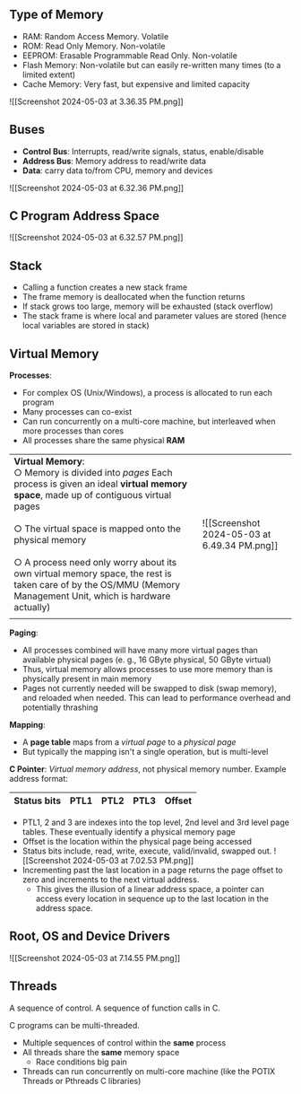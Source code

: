 ## Type of Memory 
- RAM: Random Access Memory. Volatile
- ROM: Read Only Memory. Non-volatile
- EEPROM: Erasable Programmable Read Only. Non-volatile
- Flash Memory: Non-volatile but can easily re-written many times (to a limited extent)
- Cache Memory: Very fast, but expensive and limited capacity

![[Screenshot 2024-05-03 at 3.36.35 PM.png]]
## Buses
- **Control Bus**: Interrupts, read/write signals, status, enable/disable
- **Address Bus**: Memory address to read/write data
- **Data**: carry data to/from CPU, memory and devices 

![[Screenshot 2024-05-03 at 6.32.36 PM.png]]

## C Program Address Space
![[Screenshot 2024-05-03 at 6.32.57 PM.png]]
## Stack
- Calling a function creates a new stack frame
- The frame memory is deallocated when the function returns 
- If stack grows too large, memory will be exhausted (stack overflow)
- The stack frame is where local and parameter values are stored (hence local variables are stored in stack)
## Virtual Memory 
**Processes**:
- For complex OS (Unix/Windows), a process is allocated to run each program
- Many processes can co-exist
- Can run concurrently on a multi-core machine, but interleaved when more processes than cores
- All processes share the same physical **RAM**

|                                                                                                                                                                                                                                                                                                                                                                                        |                                              |
| -------------------------------------------------------------------------------------------------------------------------------------------------------------------------------------------------------------------------------------------------------------------------------------------------------------------------------------------------------------------------------------- | -------------------------------------------- |
| **Virtual Memory**:<br>○ Memory is divided into *pages* Each process is given an ideal **virtual memory space**, made up of contiguous virtual pages<br><br>○ The virtual space is mapped onto the physical memory<br><br>○ A process need only worry about its own virtual memory space, the rest is taken care of by the OS/MMU (Memory Management Unit, which is hardware actually) | ![[Screenshot 2024-05-03 at 6.49.34 PM.png]] |
|                                                                                                                                                                                                                                                                                                                                                                                        |                                              |
**Paging**:
- All processes combined will have many more virtual pages than available physical pages (e. g., 16 GByte physical, 50 GByte virtual)
- Thus, virtual memory allows processes to use more memory than is physically present in main memory
- Pages not currently needed will be swapped to disk (swap memory), and reloaded when needed. This can lead to performance overhead and potentially thrashing

**Mapping**:
- A **page table** maps from a *virtual page* to a *physical page*
- But typically the mapping isn't a single operation, but is multi-level

**C Pointer**:
*Virtual memory address*, not physical memory number.
Example address format:

| Status bits | PTL1 | PTL2 | PTL3 | Offset |
| ----------- | ---- | ---- | ---- | ------ |
- PTL1, 2 and 3 are indexes into the top level, 2nd level and 3rd level page tables. These eventually identify a physical memory page
- Offset is the location within the physical page being accessed
- Status bits include, read, write, execute, valid/invalid, swapped out.
![[Screenshot 2024-05-03 at 7.02.53 PM.png]]
- Incrementing past the last location in a page returns the page offset to zero and increments to the next virtual address.
	- This gives the illusion of a linear address space, a pointer can access every location in sequence up to the last location in the address space.

## Root, OS and Device Drivers
![[Screenshot 2024-05-03 at 7.14.55 PM.png]]

## Threads
A sequence of control. A sequence of function calls in C.

C programs can be multi-threaded.
- Multiple sequences of control within the **same** process
- All threads share the **same** memory space
	- Race conditions big pain
- Threads can run concurrently on multi-core machine (like the POTIX Threads or Pthreads C libraries)

 